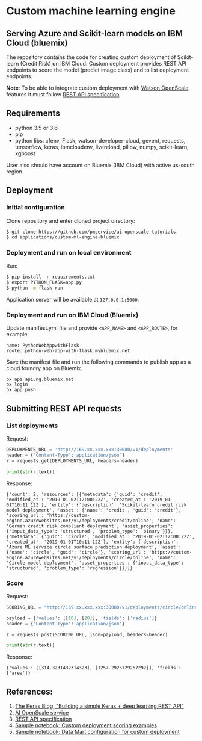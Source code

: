 # Custom machine learning engine
## Serving Azure and Scikit-learn models on IBM Cloud (bluemix)

The repository contains the code for creating custom deployment of Scikit-learn (Credit Risk) on IBM Cloud.
Custom deployment provides REST API endpoints to score the model (predict image class) and to list deployment endpoints.

**Note**: To be able to integrate custom deployment with [Watson OpenScale](https://console.bluemix.net/catalog/services/ai-openscale) features it must follow [REST API specification](https://aiopenscale-custom-deployement-spec.mybluemix.net/).


## Requirements

- python 3.5 or 3.6
- pip
- python libs: cfenv, Flask, watson-developer-cloud, gevent, requests, tensorflow, keras, ibmcloudenv, livereload, pillow, numpy, scikit-learn, xgboost

User also should have account on Bluemix (IBM Cloud) with active us-south region. 


## Deployment

### Initial configuration

Clone repository and enter cloned project directory:

   ```bash
   $ git clone https://github.com/pmservice/ai-openscale-tutorials
   $ cd applications/custom-ml-engine-bluemix
   ```

### Deployment and run on local environment

Run:

```bash
$ pip install -r requirements.txt
$ export PYTHON_FLASK=app.py
$ python -m flask run
```

Application server will be available at `127.0.0.1:5000`.


### Deployment and run on IBM Cloud (Bluemix)

Update manifest.yml file and provide `<APP_NAME>` and `<APP_ROUTE>`, for example:
```
name: PythonWebAppwithFlask
route: python-web-app-with-flask.mybluemix.net
```

Save the manifest file and run the following commands to publish app as a cloud foundry app on Bluemix.
```
bx api api.ng.bluemix.net
bx login
bx app push
```
   
    
## Submitting REST API requests

### List deployments
Request:
```python
DEPLOYMENTS_URL = 'http://169.xx.xxx.xxx:30080/v1/deployments'
header = {'Content-Type':'application/json'}
r = requests.get(DEPLOYMENTS_URL, headers=header)

print(str(r.text))
```
Response:
```text
{'count': 2, 'resources': [{'metadata': {'guid': 'credit', 'modified_at': '2019-01-02T12:00:22Z', 'created_at': '2019-01-01T10:11:12Z'}, 'entity': {'description': 'Scikit-learn credit risk model deployment', 'asset': {'name': 'credit', 'guid': 'credit'}, 'scoring_url': 'https://custom-engine.azurewebsites.net/v1/deployments/credit/online', 'name': 'German credit risk compliant deployment', 'asset_properties': {'input_data_type': 'structured', 'problem_type': 'binary'}}}, {'metadata': {'guid': 'circle', 'modified_at': '2019-01-02T12:00:22Z', 'created_at': '2019-01-01T10:11:12Z'}, 'entity': {'description': 'Azure ML service circle surface prediction deployment', 'asset': {'name': 'circle', 'guid': 'circle'}, 'scoring_url': 'https://custom-engine.azurewebsites.net/v1/deployments/circle/online', 'name': 'Circle model deployment', 'asset_properties': {'input_data_type': 'structured', 'problem_type': 'regression'}}}]}
```

### Score

Request:
```python
SCORING_URL = "http://169.xx.xxx.xxx:30080/v1/deployments/circle/online"

payload = {'values': [[10], [20]], 'fields': ['radius']}
header = {'Content-Type':'application/json'}

r = requests.post(SCORING_URL, json=payload, headers=header)

print(str(r.text))
```
Response:
```text
{'values': [[314.3231432314323], [1257.2925729257292]], 'fields': ['area']}
```


## References:
1. [The Keras Blog, "Building a simple Keras + deep learning REST API"](https://blog.keras.io/building-a-simple-keras-deep-learning-rest-api.html)
2. [AI OpenScale service](https://console.bluemix.net/catalog/services/ai-openscale)
3. [REST API specification](https://aiopenscale-custom-deployement-spec.mybluemix.net/)
4. [Sample notebook:  Custom deployment scoring examples](TBD)
5. [Sample notebook: Data Mart configuration for custom deployment](TBD)

